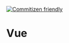 [![Commitizen friendly](https://img.shields.io/badge/commitizen-friendly-brightgreen.svg)](http://commitizen.github.io/cz-cli/)

# Vue